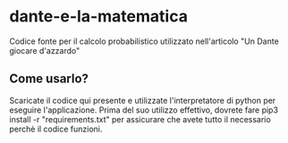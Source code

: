 # dante-e-la-matematica
Codice fonte per il calcolo probabilistico utilizzato nell'articolo "Un Dante giocare d'azzardo"

## Come usarlo?
Scaricate il codice qui presente e utilizzate l'interpretatore di python per eseguire l'applicazione. Prima del suo utilizzo effettivo, dovrete fare pip3 install -r "requirements.txt" per assicurare che avete tutto il necessario perchè il codice funzioni.
